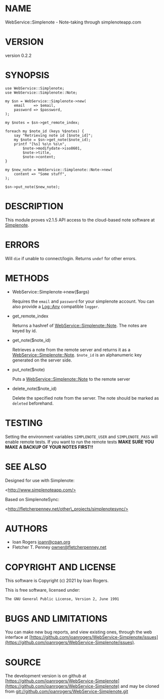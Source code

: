 # NAME

WebService::Simplenote - Note-taking through simplenoteapp.com

# VERSION

version 0.2.2

# SYNOPSIS

    use WebService::Simplenote;
    use WebService::Simplenote::Note;

    my $sn = WebService::Simplenote->new(
        email    => $email,
        password => $password,
    );

    my $notes = $sn->get_remote_index;

    foreach my $note_id (keys %$notes) {
        say "Retrieving note id [$note_id]";
        my $note = $sn->get_note($note_id);
        printf "[%s] %s\n %s\n",
            $note->modifydate->iso8601,
            $note->title,
            $note->content;
    }

    my $new_note = WebService::Simplenote::Note->new(
        content => "Some stuff",
    );

    $sn->put_note($new_note);

# DESCRIPTION

This module proves v2.1.5 API access to the cloud-based note software at
[Simplenote](https://simplenoteapp.com).

# ERRORS

Will `die` if unable to connect/login. Returns `undef` for other errors.

# METHODS

- WebService::Simplenote->new($args)

    Requires the `email` and `password` for your simplenote account. You can also
    provide a [Log::Any](https://metacpan.org/pod/Log%3A%3AAny) compatible `logger`.

- get\_remote\_index

    Returns a hashref of [WebService::Simplenote::Note](https://metacpan.org/pod/notes). The notes are keyed by id.

- get\_note($note\_id)

    Retrieves a note from the remote server and returns it as a [WebService::Simplenote::Note](https://metacpan.org/pod/WebService%3A%3ASimplenote%3A%3ANote).
    `$note_id` is an alphanumeric key generated on the server side.

- put\_note($note)

    Puts a [WebService::Simplenote::Note](https://metacpan.org/pod/WebService%3A%3ASimplenote%3A%3ANote) to the remote server

- delete\_note($note\_id)

    Delete the specified note from the server. The note should be marked as `deleted`
    beforehand.

# TESTING

Setting the environment variables `SIMPLENOTE_USER` and `SIMPLENOTE_PASS` will enable remote tests.
If you want to run the remote tests **MAKE SURE YOU MAKE A BACKUP OF YOUR NOTES FIRST!!**

# SEE ALSO

Designed for use with Simplenote:

&lt;http://www.simplenoteapp.com/>

Based on SimplenoteSync:

&lt;http://fletcherpenney.net/other\_projects/simplenotesync/>

# AUTHORS

- Ioan Rogers <ioanr@cpan.org>
- Fletcher T. Penney <owner@fletcherpenney.net>

# COPYRIGHT AND LICENSE

This software is Copyright (c) 2021 by Ioan Rogers.

This is free software, licensed under:

    The GNU General Public License, Version 2, June 1991

# BUGS AND LIMITATIONS

You can make new bug reports, and view existing ones, through the
web interface at [https://github.com/ioanrogers/WebService-Simplenote/issues](https://github.com/ioanrogers/WebService-Simplenote/issues).

# SOURCE

The development version is on github at [https://github.com/ioanrogers/WebService-Simplenote](https://github.com/ioanrogers/WebService-Simplenote)
and may be cloned from [git://github.com/ioanrogers/WebService-Simplenote.git](git://github.com/ioanrogers/WebService-Simplenote.git)
